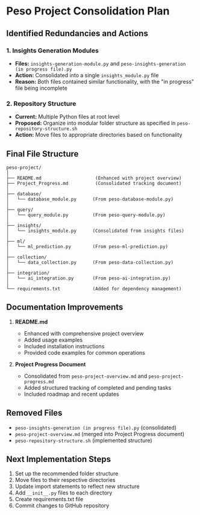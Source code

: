 # Peso Project Consolidation Plan

## Identified Redundancies and Actions

### 1. Insights Generation Modules
- **Files:** `insights-generation-module.py` and `peso-insights-generation (in progress file).py`
- **Action:** Consolidated into a single `insights_module.py` file
- **Reason:** Both files contained similar functionality, with the "in progress" file being incomplete

### 2. Repository Structure
- **Current:** Multiple Python files at root level
- **Proposed:** Organize into modular folder structure as specified in `peso-repository-structure.sh`
- **Action:** Move files to appropriate directories based on functionality

## Final File Structure

```
peso-project/
│
├── README.md                    (Enhanced with project overview)
├── Project_Progress.md          (Consolidated tracking document)
│
├── database/
│   └── database_module.py      (From peso-database-module.py)
│
├── query/
│   └── query_module.py         (From peso-query-module.py)
│
├── insights/
│   └── insights_module.py      (Consolidated from insights files)
│
├── ml/
│   └── ml_prediction.py        (From peso-ml-prediction.py)
│
├── collection/
│   └── data_collection.py      (From peso-data-collection.py)
│
├── integration/
│   └── ai_integration.py       (From peso-ai-integration.py)
│
└── requirements.txt            (Added for dependency management)
```

## Documentation Improvements

1. **README.md**
   - Enhanced with comprehensive project overview
   - Added usage examples
   - Included installation instructions
   - Provided code examples for common operations

2. **Project Progress Document**
   - Consolidated from `peso-project-overview.md` and `peso-project-progress.md`
   - Added structured tracking of completed and pending tasks
   - Included roadmap and recent updates

## Removed Files
- `peso-insights-generation (in progress file).py` (consolidated)
- `peso-project-overview.md` (merged into Project Progress document)
- `peso-repository-structure.sh` (implemented structure)

## Next Implementation Steps

1. Set up the recommended folder structure
2. Move files to their respective directories
3. Update import statements to reflect new structure
4. Add `__init__.py` files to each directory
5. Create requirements.txt file
6. Commit changes to GitHub repository
